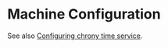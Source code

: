 # Machine Configuration

See also [Configuring chrony time service](https://docs.openshift.com/container-platform/4.3/installing/install_config/installing-customizing.html#installation-special-config-crony_installing-customizing).
